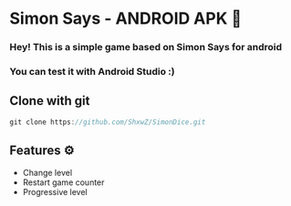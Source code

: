 # Simon Says - ANDROID APK 📱
### Hey! This is a simple game based on Simon Says for android
### You can test it with Android Studio :)

## Clone with git
```js
git clone https://github.com/ShxwZ/SimonDice.git
```

## Features ⚙
- Change level
- Restart game counter
- Progressive level

